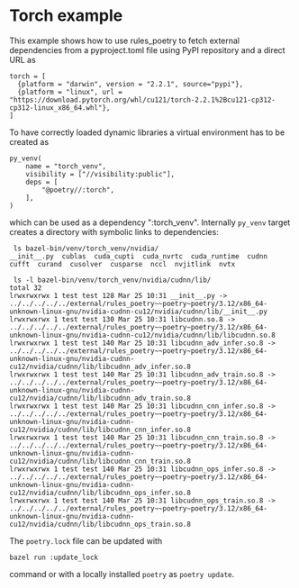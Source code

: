 # Torch example

This example shows how to use rules_poetry to fetch external dependencies from a pyproject.toml file
using PyPI repository and a direct URL as
```
torch = [
  {platform = "darwin", version = "2.2.1", source="pypi"},
  {platform = "linux", url = "https://download.pytorch.org/whl/cu121/torch-2.2.1%2Bcu121-cp312-cp312-linux_x86_64.whl"},
]
```

To have correctly loaded dynamic libraries a virtual environment has to be created as
```
py_venv(
    name = "torch_venv",
    visibility = ["//visibility:public"],
    deps = [
        "@poetry//:torch",
    ],
)
```
which can be used as a dependency ":torch_venv". Internally `py_venv` target creates a directory with symbolic links to dependencies:
```
 ls bazel-bin/venv/torch_venv/nvidia/
__init__.py  cublas  cuda_cupti  cuda_nvrtc  cuda_runtime  cudnn  cufft  curand  cusolver  cusparse  nccl  nvjitlink  nvtx

 ls -l bazel-bin/venv/torch_venv/nvidia/cudnn/lib/
total 32
lrwxrwxrwx 1 test test 128 Mar 25 10:31 __init__.py -> ../../../../../external/rules_poetry~~poetry~poetry/3.12/x86_64-unknown-linux-gnu/nvidia-cudnn-cu12/nvidia/cudnn/lib/__init__.py
lrwxrwxrwx 1 test test 130 Mar 25 10:31 libcudnn.so.8 -> ../../../../../external/rules_poetry~~poetry~poetry/3.12/x86_64-unknown-linux-gnu/nvidia-cudnn-cu12/nvidia/cudnn/lib/libcudnn.so.8
lrwxrwxrwx 1 test test 140 Mar 25 10:31 libcudnn_adv_infer.so.8 -> ../../../../../external/rules_poetry~~poetry~poetry/3.12/x86_64-unknown-linux-gnu/nvidia-cudnn-cu12/nvidia/cudnn/lib/libcudnn_adv_infer.so.8
lrwxrwxrwx 1 test test 140 Mar 25 10:31 libcudnn_adv_train.so.8 -> ../../../../../external/rules_poetry~~poetry~poetry/3.12/x86_64-unknown-linux-gnu/nvidia-cudnn-cu12/nvidia/cudnn/lib/libcudnn_adv_train.so.8
lrwxrwxrwx 1 test test 140 Mar 25 10:31 libcudnn_cnn_infer.so.8 -> ../../../../../external/rules_poetry~~poetry~poetry/3.12/x86_64-unknown-linux-gnu/nvidia-cudnn-cu12/nvidia/cudnn/lib/libcudnn_cnn_infer.so.8
lrwxrwxrwx 1 test test 140 Mar 25 10:31 libcudnn_cnn_train.so.8 -> ../../../../../external/rules_poetry~~poetry~poetry/3.12/x86_64-unknown-linux-gnu/nvidia-cudnn-cu12/nvidia/cudnn/lib/libcudnn_cnn_train.so.8
lrwxrwxrwx 1 test test 140 Mar 25 10:31 libcudnn_ops_infer.so.8 -> ../../../../../external/rules_poetry~~poetry~poetry/3.12/x86_64-unknown-linux-gnu/nvidia-cudnn-cu12/nvidia/cudnn/lib/libcudnn_ops_infer.so.8
lrwxrwxrwx 1 test test 140 Mar 25 10:31 libcudnn_ops_train.so.8 -> ../../../../../external/rules_poetry~~poetry~poetry/3.12/x86_64-unknown-linux-gnu/nvidia-cudnn-cu12/nvidia/cudnn/lib/libcudnn_ops_train.so.8
```


The `poetry.lock` file can be updated with
```
bazel run :update_lock
```
command or with a locally installed `poetry` as `poetry update`.
